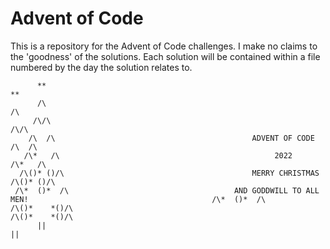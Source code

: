# Advent of Code

This is a repository for the Advent of Code challenges. I make no claims to the 'goodness' of the solutions. Each solution will be contained within a file numbered by the day the solution relates to.

          **                                                                                                                **  
          /\                                                                                                                /\
         /\/\                                                                                                              /\/\
        /\  /\                                            ADVENT OF CODE                                                  /\  /\
       /\*   /\                                                2022                                                      /\*   /\
      /\()* ()/\                                          MERRY CHRISTMAS                                               /\()* ()/\  
     /\*  ()*  /\                                     AND GODDWILL TO ALL MEN!                                         /\*  ()*  /\
    /\()*    *()/\                                                                                                    /\()*    *()/\
          ||                                                                                                                ||
           
           

       